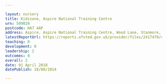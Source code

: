```yaml
---

layout: nursery
title: Kidzzone, Aspire National Training Centre
urn: 509028
postcode: HA7 4AP
address: Aspire, Aspire National Training Centre, Wood Lane, Stanmore, Middlesex, HA7 4AP
latestReportUrl: https://reports.ofsted.gov.uk/provider/files/2417479/urn/509028.pdf
teaching: 0
development: 0
leadership: 2
outcomes: 0
overall: 2
date: 01 April 2018 
datePublish: 18/08/2014

---
```

